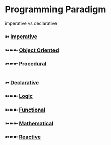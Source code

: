 # Programming Paradigm
imperative vs declarative


### ➼ [Imperative](Imperative)
### ➼➼➼ [Object Oriented](Object)
### ➼➼➼ [Procedural](Procedural)

# 

### ➼ [Declarative](Declarative)
### ➼➼➼ [Logic](Logic)
### ➼➼➼ [Functional](Functional)
### ➼➼➼ [Mathematical](Mathematical)
### ➼➼➼ [Reactive](Reactive)

